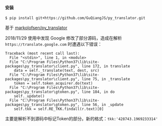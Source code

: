 #### 安装

`$ pip install git+https://github.com/GuQiangJS/py_translator.git`

基于 [markolofsen/py_translator](https://github.com/markolofsen/py_translator)

2018/11/29 使用中发现 Google 修改了部分源码，造成在解析 `https://translate.google.com` 时遭遇以下错误：

```
Traceback (most recent call last):
  File "<stdin>", line 1, in <module>
  File "C:\Program Files\Python37\lib\site-packages\py_translator\client.py", line 172, in translate
    data = self._translate(text, dest, src)
  File "C:\Program Files\Python37\lib\site-packages\py_translator\client.py", line 75, in _translate
    token = self.token_acquirer.do(text)
  File "C:\Program Files\Python37\lib\site-packages\py_translator\gtoken.py", line 184, in do
    self._update()
  File "C:\Program Files\Python37\lib\site-packages\py_translator\gtoken.py", line 56, in _update
    self.tkk = self.RE_TKK.findall(r.text)[0]
```

主要是解析不到源码中标记Token的部分。新的格式：`tkk:'428743.1969233314'`